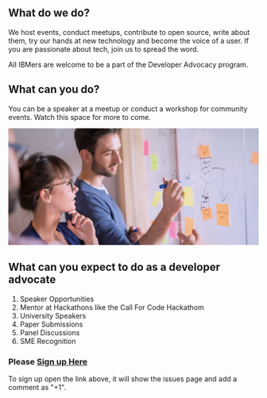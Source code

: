 ## What do we do?

We host events, conduct meetups, contribute to open source, write about them, try our hands at new technology and become the voice of a user. If you are passionate about tech, join us to spread the word.

All IBMers are welcome to be a part of the Developer Advocacy program.

## What can you do?

You can be a speaker at a meetup or conduct a workshop for community events. Watch this space for more to come.

![developer](images/dev.jpeg)

## What can you expect to do as a developer advocate

1. Speaker Opportunities
2. Mentor at Hackathons like the Call For Code Hackathom
3. University Speakers
4. Paper Submissions
5. Panel Discussions
6. SME Recognition

### Please [Sign up Here](https://github.com/IBM-Developer-Advocacy-India/Community/issues/2)
To sign up open the link above, it will show the issues page and add a comment as "+1".

###
